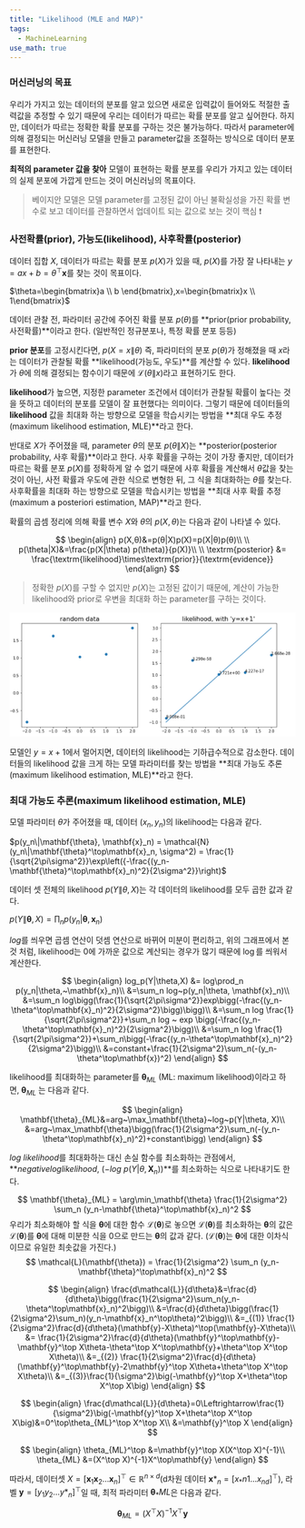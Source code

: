 ```yaml
---
title: "Likelihood (MLE and MAP)"
tags:
  - MachineLearning
use_math: true
---
```


### 머신러닝의 목표 

우리가 가지고 있는 데이터의 분포를 알고 있으면 새로운 입력값이 들어와도 적절한 출력값을 추정할 수 있기 때문에 우리는 데이터가 따르는 확률 분포를 알고 싶어한다. 하지만, 데이터가 따르는 정확한 확률 분포를 구하는 것은 불가능하다. 따라서 parameter에 의해 결정되는 머신러닝 모델을 만들고 parameter값을 조절하는 방식으로 데이터 분포를 표현한다. 

__최적의 parameter 값을 찾아__ 모델이 표현하는 확률 분포를 우리가 가지고 있는 데이터의 실제 분포에 가깝게 만드는 것이 머신러닝의 목표이다. 

> 베이지안 모델은 모델 parameter를 고정된 값이 아닌 불확실성을 가진 확률 변수로 보고 데이터를 관찰하면서 업데이트 되는 값으로 보는 것이 핵심 ❗



### 사전확률(prior), 가능도(likelihood), 사후확률(posterior)

데이터 집합 $X$, 데이터가 따르는 확률 분포 $p(X)$가 있을 때, $p(X)$를 가장 잘 나타내는 $y=ax+b=\theta^\top\mathbf{x}$를 찾는 것이 목표이다. 

$\theta=\begin{bmatrix}a \\ b \end{bmatrix},x=\begin{bmatrix}x \\ 1\end{bmatrix}$

데이터 관찰 전, 파라미터 공간에 주어진 확률 분포 $p(\theta)$를 **prior(prior probability, 사전확률)**이라고 한다. (일반적인 정규분포나, 특정 확률 분포 등등)

**prior 분포**를 고정시킨다면, $p(X=x\|\theta)$ 즉, 파라미터의 분포 $p(\theta)$가 정해졌을 때 $x$라는 데이터가 관찰될 확률 **likelihood(가능도, 우도)**를 계산할 수 있다. **likelihood**가 $\theta$에 의해 결정되는 함수이기 때문에 $\mathcal{L}(\theta\|x)$라고 표현하기도 한다. 

**likelihood**가 높으면, 지정한 parameter 조건에서 데이터가 관찰될 확률이 높다는 것을 뜻하고 데이터의 분포를 모델이 잘 표현했다는 의미이다. 그렇기 때문에 데이터들의 **likelihood** 값을 최대화 하는 방향으로 모델을 학습시키는 방법을 **최대 우도 추정(maximum likelihood estimation, MLE)**라고 한다. 

반대로 $X$가 주어졌을 때, parameter $\theta$의 분포 $p(\theta\|X)$는 **posterior(posterior probability, 사후 확률)**이라고 한다.  사후 확률을 구하는 것이 가장 좋지만, 데이터가 따르는 확률 분포 $p(X)$를 정확하게 알 수 없기 때문에 사후 확률을 계산해서 $\theta$값을 찾는 것이 아닌, 사전 확률과 우도에 관한 식으로 변형한 뒤, 그 식을 최대화하는 $\theta$를 찾는다. 사후확률을 최대화 하는 방향으로 모델을 학습시키는 방법을 **최대 사후 확률 추정(maximum a posteriori estimation, MAP)**라고 한다. 

확률의 곱셈 정리에 의해 확률 변수 $X$와 $θ$의 $p(X,θ)$는 다음과 같이 나타낼 수 있다.

$$
\begin{align}
p(X,θ)&=p(θ|X)p(X)=p(X|θ)p(θ)\\
\\
p(\theta|X)&=\frac{p(X|\theta) p(\theta)}{p(X)}\\
\\
\textrm{posterior} &= \frac{\textrm{likelihood}\times\textrm{prior}}{\textrm{evidence}}
\end{align}
$$

> 정확한 $p(X)$를 구할 수 없지만 $p(X)$는 고정된 값이기 때문에, 계산이 가능한 likelihood와 prior로 우변을 최대화 하는 parameter를 구하는 것이다. 
> 
<p align="center">
  <img src="/post_i/post3/1.PNG">
</p>

모델인 $y=x+1$에서 멀어지면, 데이터의 likelihood는 기하급수적으로 감소한다. 데이터들의 likelihood 값을 크게 하는 모델 파라미터를 찾는 방법을 **최대 가능도 추론(maximum likelihood estimation, MLE)**라고 한다. 



### 최대 가능도 추론(maximum likelihood estimation, MLE)

모델 파라미터 $\theta$가 주어졌을 때, 데이터 $(x_n, y_n)$의 likelihood는 다음과 같다. 

$p(y_n\|\mathbf{\theta}, \mathbf{x}_n) = \mathcal{N}(y_n\|\mathbf{\theta}^\top\mathbf{x}_n, \sigma^2) = \frac{1}{\sqrt{2\pi\sigma^2}}\exp\left({-\frac{(y_n-\mathbf{\theta}^\top\mathbf{x}_n)^2}{2\sigma^2}}\right)$

데이터 셋 전체의 likelihood $p(Y\|\theta, X)$는 각 데이터의 likelihood를 모두 곱한 값과 같다. 

$p(Y\|\mathbf{\theta}, X) = \prod_n p(y_n|\mathbf{\theta}, \mathbf{x}_n)$

$log$를 씌우면 곱셈 연산이 덧셈 연산으로 바뀌어 미분이 편리하고, 위의 그래프에서 본 것 처럼, likelihood는 0에 가까운 값으로 계산되는 경우가 많기 때문에 $\log$를 씌워서 계산한다. 

$$
\begin{align}
log_p(Y|\theta,X) &= log\prod_n p(y_n|\theta,~\mathbf{x}_n)\\
&=\sum_n log~p(y_n|\theta, \mathbf{x}_n)\\
&=\sum_n log\bigg(\frac{1}{\sqrt{2\pi\sigma^2}}exp\bigg(-\frac{(y_n-\theta^\top\mathbf{x}_n)^2}{2\sigma^2}\bigg)\bigg)\\
&=\sum_n log \frac{1}{\sqrt{2\pi\sigma^2}}+\sum_n log ~ exp \bigg(-\frac{(y_n-\theta^\top\mathbf{x}_n)^2}{2\sigma^2}\bigg)\\
&=\sum_n log \frac{1}{\sqrt{2\pi\sigma^2}}+\sum_n\bigg(-\frac{(y_n-\theta^\top\mathbf{x}_n)^2}{2\sigma^2}\bigg)\\
&=constant+\frac{1}{2\sigma^2}\sum_n(-(y_n-\theta^\top\mathbf{x})^2)
\end{align}
$$

likelihood를 최대화하는 parameter를 $\mathbf{\theta}_{ML}$ (ML: maximum likelihood)이라고 하면, $\mathbf{\theta}_{ML}$ 는 다음과 같다. 

$$
\begin{align}
\mathbf{\theta}_{ML}&=arg~\max_\mathbf{\theta}~log~p(Y|\theta, X)\\
&=arg~\max_\mathbf{\theta}\bigg(\frac{1}{2\sigma^2}\sum_n(-(y_n-\theta^\top\mathbf{x}_n)^2)+constant\bigg)
\end{align}
$$

$log~likelihood$를 최대화하는 대신 손실 함수를 최소화하는 관점에서, **$negative log likelihood,~ (-log~p(Y|\theta, \mathbf{X}_n))$**를 최소화하는 식으로 나타내기도 한다. 

$$
\mathbf{\theta}_{ML} = \arg\min_\mathbf{\theta} \frac{1}{2\sigma^2} \sum_n (y_n-\mathbf{\theta}^\top\mathbf{x}_n)^2
$$
우리가 최소화해야 할 식을 $\mathbf{\theta}$에 대한 함수 $\mathcal{L}(\mathbf{\theta})$로 놓으면 $\mathcal{L}(\mathbf{\theta})$를 최소화하는 $\mathbf{\theta}$의 값은 $\mathcal{L}(\mathbf{\theta})$를 $\mathbf{\theta}$에 대해 미분한 식을 0으로 만드는 $\mathbf{\theta}$의 값과 같다. ($\mathcal{L}(\mathbf{\theta})$는 $\mathbf{\theta}$에 대한 이차식이므로 유일한 최솟값을 가진다.)
$$
\mathcal{L}(\mathbf{\theta}) = \frac{1}{2\sigma^2} \sum_n (y_n-\mathbf{\theta}^\top\mathbf{x}_n)^2
$$

$$
\begin{align}
\frac{d\mathcal{L}}{d\theta}&=\frac{d}{d\theta}\bigg(\frac{1}{2\sigma^2}\sum_n(y_n-\theta^\top\mathbf{x}_n)^2\bigg)\\
&=\frac{d}{d\theta}\bigg(\frac{1}{2\sigma^2}\sum_n)(y_n-\mathbf{x}_n^\top\theta)^2\bigg)\\
&=_{(1)} \frac{1}{2\sigma^2}\frac{d}{d\theta}(\mathbf{y}-X\theta)^\top(\mathbf{y}-X\theta)\\
&= \frac{1}{2\sigma^2}\frac{d}{d\theta}(\mathbf{y}^\top\mathbf{y}-\mathbf{y}^\top X\theta-\theta^\top X^\top\mathbf{y}+\theta^\top X^\top X\theta)\\
&=_{(2)} \frac{1}{2\sigma^2}\frac{d}{d\theta}(\mathbf{y}^\top\mathbf{y}-2\mathbf{y}^\top X\theta+\theta^\top X^\top X\theta)\\
&=_{(3)}\frac{1}{\sigma^2}\big(-\mathbf{y}^\top X+\theta^\top X^\top X\big)
\end{align}
$$

$$
\begin{align}
\frac{d\mathcal{L}}{d\theta}=0\Leftrightarrow\frac{1}{\sigma^2}\big(-\mathbf{y}^\top X+\theta^\top X^\top X\big)&=0^\top\theta_{ML}^\top X^\top X\\
&=\mathbf{y}^\top X
\end{align}
$$

$$
\begin{align}
\theta_{ML}^\top &=\mathbf{y}^\top X(X^\top X)^{-1}\\
\theta_{ML} &=(X^\top X)^{-1}X^\top\mathbf{y}
\end{align}
$$

따라서, 데이터셋 $X=[\mathbf{x}_1 \mathbf{x}_2 \dots \mathbf{x}_n]^\top \in \mathbb{R}^{n \times d}$(d차원 데이터 $\mathbf{x}*_n=[x_*{n1} \dots x_{nd}]^\top$), 라벨 $\mathbf{y}=[y_1 y_2 \dots y*_n]^\top$일 때, 최적 파라미터 $\mathbf{\theta}_*{ML}$은 다음과 같다. 

$$
\mathbf{\theta}_{ML} = (X^\top X)^{-1}X^\top\mathbf{y}
$$
